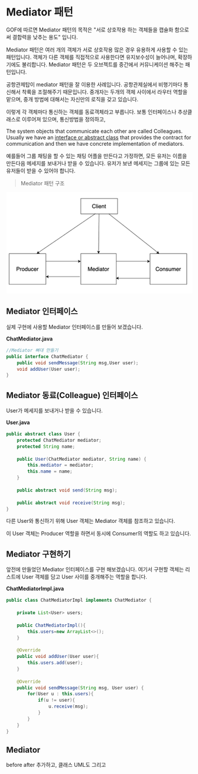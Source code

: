 # Mediator 패턴

GOF에 따르면 Mediator 패턴의 목적은 "서로 상호작용 하는 객체들을 캡슐화 함으로써 결합력을 낮추는 용도" 입니다. 

Mediator 패턴은 여러 개의 객체가 서로 상호작용 많은 경우 유용하게 사용할 수 있는 패턴입니다. 객체가 다른 객체를 직접적으로 사용한다면 유지보수성이 늘어나며, 확장하기에도 불리합니다. Mediator 패턴은 두 오브젝트를 중간에서 커뮤니케이션 해주는 패턴입니다.

공항관제탑이 mediator 패턴을 잘 이용한 사례입니다. 공항관제실에서 비행기마다 통신해서 착륙을 조절해주기 때문입니다. 중개자는 두개의 객체 사이에서 라우터 역할을 맡으며, 중개 방법에 대해서는 자신만의 로직을 갖고 있습니다.

이렇게 각 객체마다 통신하는 객체를 동료객체라고 부릅니다. 보통 인터페이스나 추상클래스로 이루어져 있으며, 통신방법을 정의하고, 

The system objects that communicate each other are called Colleagues. Usually we have an [interface or abstract class](https://www.journaldev.com/1607/difference-between-abstract-class-and-interface-in-java) that provides the contract for communication and then we have concrete implementation of mediators.

예를들어 그룹 채팅을 할 수 있는 채팅 어플을 만든다고 가정하면, 모든 유저는 이름을 만든다음 메세지를 보내거나 받을 수 있습니다. 유저가 보낸 메세지는 그룹에 있는 모든 유저들이 받을 수 있어야 합니다.

> Mediator 패턴 구조

![](https://github.com/DaeAkin/java-design-pattern/blob/master/docs/Mediator%ED%8C%A8%ED%84%B4%EA%B5%AC%EC%A1%B0.png?raw=true)

## Mediator 인터페이스

실제 구현에 사용할 Mediator 인터페이스를 만들어 보겠습니다.

**ChatMediator.java**

```java
//Mediator 뼈대 만들기
public interface ChatMediator {
    public void sendMessage(String msg,User user);
    void addUser(User user);
}
```



## Mediator 동료(**Colleague**) 인터페이스

User가 메세지를 보내거나 받을 수 있습니다.

**User.java**

```java
public abstract class User {
    protected ChatMediator mediator;
    protected String name;

    public User(ChatMediator mediator, String name) {
        this.mediator = mediator;
        this.name = name;
    }

    public abstract void send(String msg);

    public abstract void receive(String msg);
}
```

다른 User와 통신하기 위해 User 객체는 Mediator 객체를 참조하고 있습니다.

이 User 객체는 Producer 역할을 하면서 동시에 Consumer의 역할도 하고 있습니다.

## Mediator 구현하기

앞전에 만들었던 Mediator 인터페이스를 구현 해보겠습니다. 여기서 구현할 객체는 리스트에 User 객체를 담고 User 사이를 중개해주는 역할을 합니다.

**ChatMediatorImpl.java**

```java
public class ChatMediatorImpl implements ChatMediator {

    private List<User> users;

    public ChatMediatorImpl(){
        this.users=new ArrayList<>();
    }

    @Override
    public void addUser(User user){
        this.users.add(user);
    }

    @Override
    public void sendMessage(String msg, User user) {
        for(User u : this.users){
            if(u != user){
                u.receive(msg);
            }
        }
    }
}
```

## Mediator





before after 추가하고, 클래스 UML도 그리고